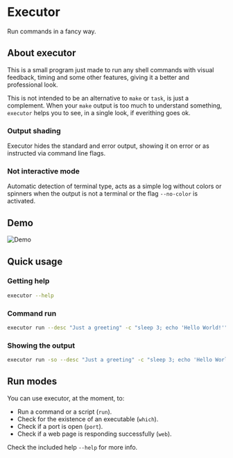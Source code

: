 # Executor

Run commands in a fancy way.

## About executor

This is a small program just made to run any shell commands with visual feedback, timing and some other features, giving it a better and professional look.

This is not intended to be an alternative to `make` or `task`, is just a complement. When your `make` output is too much to understand something, `executor` helps you to see, in a single look, if everithing goes ok.

### Output shading

Executor hides the standard and error output, showing it on error or as instructed via command line flags.

### Not interactive mode

Automatic detection of terminal type, acts as a simple log without colors or spinners when the output is not a terminal or the flag `--no-color` is activated.

## Demo

![Demo](./assets/demo.gif)

## Quick usage

### Getting help

~~~bash
executor --help
~~~

### Command run

~~~bash
executor run --desc "Just a greeting" -c "sleep 3; echo 'Hello World!'"
~~~

### Showing the output

~~~bash
executor run -so --desc "Just a greeting" -c "sleep 3; echo 'Hello World!'"
~~~

## Run modes

You can use executor, at the moment, to:

- Run a command or a script (`run`).
- Check for the existence of an executable (`which`).
- Check if a port is open (`port`).
- Check if a web page is responding successfully (`web`).

Check the included help `--help` for more info.
